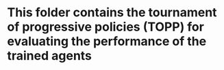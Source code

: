 # This folder contains the tournament of progressive policies (TOPP) for evaluating the performance of the trained agents
